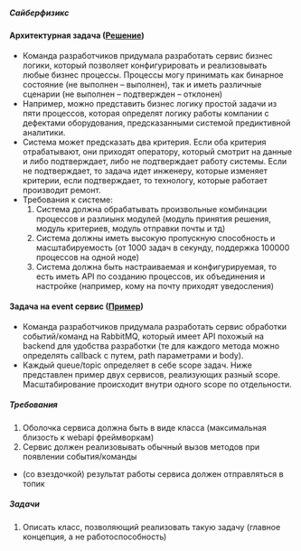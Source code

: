##### Сайберфизикс
#### Архитектурная задача ([Решение](/ai_hw_monitor.md))
- Команда разработчиков придумала разработать сервис бизнес логики, который позволяет конфигурировать и реализовывать любые бизнес процессы. Процессы могу принимать как бинарное состояние (не выполнен – выполнен), так и иметь различные сценарии (не выполнен – подтвержден – отклонен)
- Например, можно представить бизнес логику простой задачи из пяти процессов, которая определят логику работы компании с дефектами оборудования, предсказанными системой предиктивной аналитики.
- Система может предсказать два критерия. Если оба критерия отрабатывают, они приходят оператору, который смотрит на данные и либо подтверждает, либо не подтверждает работу системы. Если не подтверждает, то задача идет инженеру, которые изменяет критерии, если подтверждает, то технологу, которые работает производит ремонт.
- Требования к системе:
  1. Система должна обрабатывать произвольные комбинации процессов и разлиынх модулей (модуль принятия решения, модуль критериев, модуль отправки почты и тд)
  1. Система должны иметь высокую пропускную способность и масштабируемость (от 1000 задач в секунду, поддержка 100000 процессов на одной ноде)
  1. Система должна быть настраиваемая и конфигурируемая, то есть иметь API по созданию процессов, их объединения и настройке (например, кому на почту приходят уведосления)

#### Задача на event сервис ([Пример](/src/task.py))
- Команда разработчиков придумала разработать сервис обработки событий/команд на RabbitMQ, который имеет API похожый на backend для удобства разработки (те для каждого метода можно определять callback с путем,  path параметрами и body).
- Каждый queue/topic определяет в себе scope задач. Ниже представлен пример двух сервисов, реализующих разный scope. Масштабирование происходит внутри одного scope по отдельности.
##### Требования
1. Оболочка сервиса должна быть в виде класса (максимальная близость к webapi фреймворкам)
1. Сервис должен реализовывать обычный вызов методов при появлении события/команды
* (со взездочкой) результат работы сервиса должен отправляться в топик
##### Задачи
1. Описать класс, позволяющий реализовать такую задачу (главное концепция, а не работоспособность)
